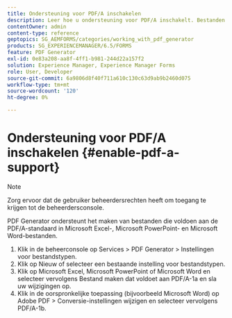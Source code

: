 ```yaml
---
title: Ondersteuning voor PDF/A inschakelen
description: Leer hoe u ondersteuning voor PDF/A inschakelt. Bestanden die compatibel zijn met PDF/A, kunnen worden gemaakt vanuit Microsoft Excel-, Microsoft PowerPoint- en Microsoft Word-bestanden.
contentOwner: admin
content-type: reference
geptopics: SG_AEMFORMS/categories/working_with_pdf_generator
products: SG_EXPERIENCEMANAGER/6.5/FORMS
feature: PDF Generator
exl-id: 0e83a208-aa8f-4ff1-b981-244d22a157f2
solution: Experience Manager, Experience Manager Forms
role: User, Developer
source-git-commit: 6a9806d8f40f711a610c130c63d9ab9b2460d075
workflow-type: tm+mt
source-wordcount: '120'
ht-degree: 0%

---
```


# Ondersteuning voor PDF/A inschakelen {#enable-pdf-a-support}

>[!NOTE]
> 
> Zorg ervoor dat de gebruiker beheerdersrechten heeft om toegang te krijgen tot de beheerdersconsole.

PDF Generator ondersteunt het maken van bestanden die voldoen aan de PDF/A-standaard in Microsoft Excel-, Microsoft PowerPoint- en Microsoft Word-bestanden.

1. Klik in de beheerconsole op Services > PDF Generator > Instellingen voor bestandstypen.
1. Klik op Nieuw of selecteer een bestaande instelling voor bestandstypen.
1. Klik op Microsoft Excel, Microsoft PowerPoint of Microsoft Word en selecteer vervolgens Bestand maken dat voldoet aan PDF/A-1a en sla uw wijzigingen op.
1. Klik in de oorspronkelijke toepassing (bijvoorbeeld Microsoft Word) op Adobe PDF > Conversie-instellingen wijzigen en selecteer vervolgens PDF/A-1b.
